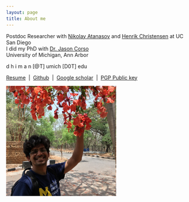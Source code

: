```yaml
---
layout: page
title: About me
---
```


<div class="row">
<div class="col-md-6">
Postdoc Researcher with <a href="https://natanaso.github.io/"> Nikolay Atanasov</a> and 
<a href="http://www.hichristensen.net/">Henrik Christensen</a> at UC San Diego<br/>
I did my PhD
with <a href="http://web.eecs.umich.edu/~jjcorso/"> Dr. Jason Corso</a> <br/>
University of Michigan, Ann Arbor<br/>
<p> d h i m a n [@T] umich [D0T] edu </p>
<p>
<a href="images/resume.pdf"> Resume</a> 
&nbsp;|&nbsp;
<a href="https://github.com/wecacuee/"> Github</a> 
&nbsp;|&nbsp;
<a href="https://scholar.google.com/citations?user=6Pn0FGUAAAAJ&hl=en"> Google scholar</a> 
&nbsp;|&nbsp;
<a href="http://keys.gnupg.net/pks/lookup?op=get&search=0xB111F9DBEFC3DD0E">PGP Public key</a>
</p>
</div>

<img class="img-responsive" style='height:300px;' class="floatleft col-md-2"
     src='/images/mugshot-hyd-flowers.png'
     />

</div>
